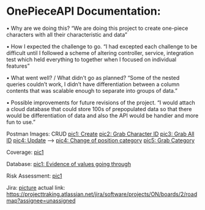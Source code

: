 # OnePieceAPI Documentation:


•	Why are we doing this? 
“We are doing this project to create one-piece characters with all their characteristic and data”

•	How I expected the challenge to go. 
“I had excepted each challenge to be difficult until I followed a scheme of altering controller, service, integration test which held everything to together when I focused on individual features”

•	What went well? / What didn't go as planned? 
“Some of the nested queries couldn’t work, I didn’t have differentiation between a column contents that was scalable enough to separate into groups of data.”

•	Possible improvements for future revisions of the project. 
“I would attach a cloud database that could store 100s of  prepopulated data so that there would be differentiation of data and also the API would be handier and more fun to use.”

Postman Images: CRUD
[pic1: Create](https://imgur.com/KoqGFIx)
[pic2: Grab Character ID](https://imgur.com/a/0OQPP3V)
[pic3: Grab All ID](https://imgur.com/a/4bmzX4M)
[pic4: Update](https://imgur.com/a/BXgrtQN) --> [pic4: Change of position category](https://imgur.com/a/TDS4QQI)
[pic5: Grab Category](https://imgur.com/a/3dndizN)

Coverage:
[pic1](https://imgur.com/a/GpSLD1p)

Database:
[pic1: Evidence of values going through](https://imgur.com/a/uw6Seed)

Risk Assessment:
[pic1](https://imgur.com/a/BxvlwHt)

Jira:
[picture](https://imgur.com/a/gxNhpoL)
actual link: https://projecttraking.atlassian.net/jira/software/projects/ON/boards/2/roadmap?assignee=unassigned
